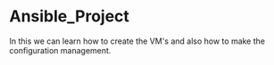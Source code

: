 # Ansible_Project
In this we can learn how to create the VM's and also how to make the configuration management. 
